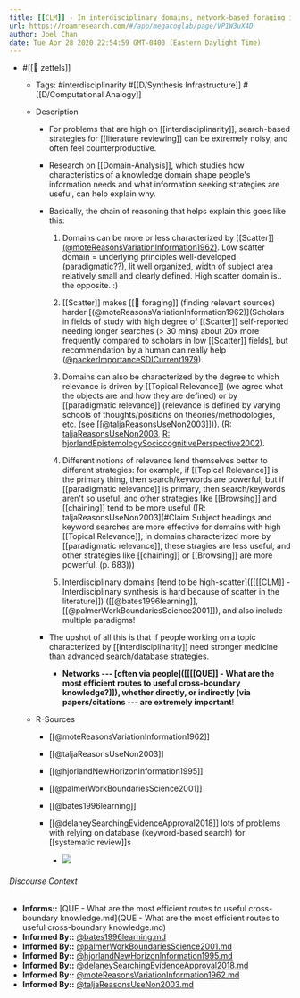 ```yaml
---
title: [[CLM]] - In interdisciplinary domains, network-based foraging is more powerful than search-based foraging
url: https://roamresearch.com/#/app/megacoglab/page/VP1W3uX4D
author: Joel Chan
date: Tue Apr 28 2020 22:54:59 GMT-0400 (Eastern Daylight Time)
---
```


- #[[🌲 zettels]]

    - Tags: #interdisciplinarity #[[D/Synthesis Infrastructure]] #[[D/Computational Analogy]]

    - Description

        - For problems that are high on [[interdisciplinarity]], search-based strategies for [[literature reviewing]] can be extremely noisy, and often feel counterproductive.

        - Research on [[Domain-Analysis]], which studies how characteristics of a knowledge domain shape people's information needs and what information seeking strategies are useful, can help explain why.

        - Basically, the chain of reasoning that helps explain this goes like this:

            1. Domains can be more or less characterized by [[Scatter]] [(@moteReasonsVariationInformation1962)]([[@moteReasonsVariationInformation1962]]). Low scatter domain = underlying principles well-developed (paradigmatic??), lit well organized, width of subject area relatively small and clearly defined. High scatter domain is.. the opposite. :)

            1. [[Scatter]] makes [[🧱 foraging]] (finding relevant sources) harder [(@moteReasonsVariationInformation1962)](Scholars in fields of study with high degree of [[Scatter]] self-reported needing longer searches (> 30 mins) about 20x more frequently compared to scholars in low [[Scatter]] fields), but recommendation by a human can really help ([@packerImportanceSDICurrent1979](((rPbv2OT8Y)))).

            1. Domains can also be characterized by the degree to which relevance is driven by [[Topical Relevance]] (we agree what the objects are and how they are defined) or by [[paradigmatic relevance]] (relevance is defined by varying schools of thoughts/positions on theories/methodologies, etc. (see [[@taljaReasonsUseNon2003]])). ([R: taljaReasonsUseNon2003](((nGk6nwqQv))), [R: hjorlandEpistemologySociocognitivePerspective2002](((zjiAVjElh)))).

            1. Different notions of relevance lend themselves better to different strategies: for example, if [[Topical Relevance]] is the primary thing, then search/keywords are powerful; but if [[paradigmatic relevance]] is primary, then search/keywords aren't so useful, and other strategies like [[Browsing]] and [[chaining]] tend to be more useful ([R: taljaReasonsUseNon2003](#Claim Subject headings and keyword searches are more effective for domains with high [[Topical Relevance]]; in domains characterized more by [[paradigmatic relevance]], these stragies are less useful, and other strategies like [[chaining]] or [[Browsing]] are more powerful. (p. 683)))

            1. Interdisciplinary domains [tend to be high-scatter]([[[[CLM]] - Interdisciplinary synthesis is hard because of scatter in the literature]]) ([[@bates1996learning]], [[@palmerWorkBoundariesScience2001]]), and also include multiple paradigms!

        - The upshot of all this is that if people working on a topic characterized by [[interdisciplinarity]] need stronger medicine than advanced search/database strategies.

            - **Networks --- [often via people]([[[[QUE]] - What are the most efficient routes to useful cross-boundary knowledge?]]), whether directly, or indirectly (via papers/citations --- are extremely important**!

    - R-Sources

        - [[@moteReasonsVariationInformation1962]]

        - [[@taljaReasonsUseNon2003]]

        - [[@hjorlandNewHorizonInformation1995]]

        - [[@palmerWorkBoundariesScience2001]]

        - [[@bates1996learning]]

        - [[@delaneySearchingEvidenceApproval2018]] lots of problems with relying on database (keyword-based search) for [[systematic review]]s

            - ![](https://firebasestorage.googleapis.com/v0/b/firescript-577a2.appspot.com/o/imgs%2Fapp%2Fmegacoglab%2FMRBfObyp7a.png?alt=media&token=d56628fe-86ac-4e4e-8e5b-251749cc4b37)

###### Discourse Context

- **Informs::** [QUE - What are the most efficient routes to useful cross-boundary knowledge.md](QUE - What are the most efficient routes to useful cross-boundary knowledge.md)
- **Informed By::** [@bates1996learning.md](@bates1996learning.md)
- **Informed By::** [@palmerWorkBoundariesScience2001.md](@palmerWorkBoundariesScience2001.md)
- **Informed By::** [@hjorlandNewHorizonInformation1995.md](@hjorlandNewHorizonInformation1995.md)
- **Informed By::** [@delaneySearchingEvidenceApproval2018.md](@delaneySearchingEvidenceApproval2018.md)
- **Informed By::** [@moteReasonsVariationInformation1962.md](@moteReasonsVariationInformation1962.md)
- **Informed By::** [@taljaReasonsUseNon2003.md](@taljaReasonsUseNon2003.md)

